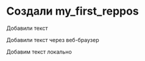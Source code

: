 ﻿# Создали my_first_reppos

Добавили текст

Добавили текст через веб-браузер

Добавим текст локально